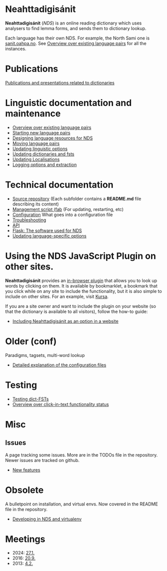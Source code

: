 # Neahttadigisánit

**Neahttadigisánit** (_NDS_) is an online reading dictionary which uses
analysers to find lemma forms, and sends them to dictionary lookup.

Each language has their own NDS. For example, the North Sami one is
[sanit.oahpa.no](https://sanit.oahpa.no). See
[Overview over existing language pairs](1) for all the instances.

  [1]: nds/NeahttadigisanitLanguagePairs.html


# Publications

[Publications and presentations related to dictionaries](../ped/dictpublications.html)


# Linguistic documentation and maintenance

* [Overview over existing language pairs](nds/NeahttadigisanitLanguagePairs.html)
* [Starting new language pairs](nds/StartingNewLanguagePairs.html)
* [Designing language resources for NDS](nds/DesigningResources.html)
* [Moving language pairs](nds/NDSMovingLanguagePairs.html)
* [Updating linguistic options](nds/NDSLinguisticSettings.html)
* [Updating dictionaries and fsts](nds/NDSUpdatingDictionaries.html)
* [Updating Localisations](nds/NDSLocalisations.html)
* [Logging options and extraction](nds/LogExtraction.html)


# Technical documentation

* [Source repository](https://github.com/giellatekno/neahttadigisanit) (Each subfolder contains a **README.md** file describing its content)
* [Management script (fab](nds/fab.html) (For updating, restarting, etc)
* [Configuration](nds/NDSConfiguration.md) What goes into a configuration file
* [Troubleshooting](nds/NDSTroubleshooting.html)
* [API](nds/API.html)
* [Flask: The software used for NDS](nds/FlaskSoftware.html)
* [Updating language-specific options](nds/NDSLinguisticSettings.html)


#  Using the NDS JavaScript Plugin on other sites.

**Neahttadigisánit** provides an [in-browser plugin](http://sanit.oahpa.no/read/)
that allows you to look up words by clicking on them. It is available by
bookmarklet, a bookmark that you click while on any site to include the
functionality, but it is also simple to include on other sites. For an example,
visit [Kursa](http://kursa.oahpa.no/).

If you are a site owner and want to include the plugin on your website
(so that the dictionary is available to all visitors), follow the
how-to guide:

* [Including Neahttadigisánit as an option in a website](nds/AddingNDSPluginToOtherSites.html)


# Older (conf)

Paradigms, tagsets, multi-word lookup

* [Detailed explanation of the configuration files](nds/ConfigFiles.html)


# Testing

* [Testing dict-FSTs ](TestingDictFST.html)
* [Overview over click-in-text functionality status](nds/NDSProjectsInBrowsersStatistics.html)


# Misc

## Issues

A page tracking some issues. More are in the TODOs file in the repository.
Newer issues are tracked on github.

* [New features](NewFeatures.html)


# Obsolete

A bulletpoint on installation, and virtual envs. Now covered in the README file
in the repository.

* [Developing in NDS and virtualenv](nds/NDSDeveloping.html)


# Meetings

* 2024: [27.1.](nds/referat/240127.html)
* 2016: [20.9.](nds/referat/160920.html) 
* 2013: [4.2.](nds/referat/130204.html) 
